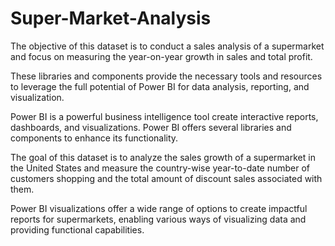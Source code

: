 # Super-Market-Analysis

The objective of this dataset is to conduct a sales analysis of a supermarket and focus on measuring the year-on-year growth in sales and total profit.

These libraries and components provide the necessary tools and resources to leverage the full potential of Power BI for data analysis, reporting, and visualization.

Power BI is a powerful business intelligence tool create interactive reports, dashboards, and visualizations. Power BI offers several libraries and components to enhance its functionality.

The goal of this dataset is to analyze the sales growth of a supermarket in the United States and measure the country-wise year-to-date number of customers shopping and the total amount of discount sales associated with them.

Power BI visualizations offer a wide range of options to create impactful reports for supermarkets, enabling various ways of visualizing data and providing functional capabilities.
